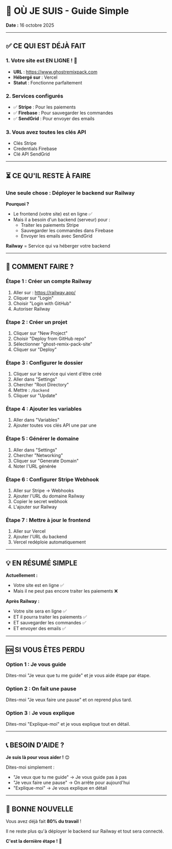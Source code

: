 # 📍 OÙ JE SUIS - Guide Simple

**Date :** 16 octobre 2025

---

## ✅ CE QUI EST DÉJÀ FAIT

### 1. Votre site est EN LIGNE ! 🎉
- **URL** : https://www.ghostremixpack.com
- **Hébergé sur** : Vercel
- **Statut** : Fonctionne parfaitement

### 2. Services configurés
- ✅ **Stripe** : Pour les paiements
- ✅ **Firebase** : Pour sauvegarder les commandes
- ✅ **SendGrid** : Pour envoyer des emails

### 3. Vous avez toutes les clés API
- Clés Stripe
- Credentials Firebase
- Clé API SendGrid

---

## ⏳ CE QU'IL RESTE À FAIRE

### Une seule chose : Déployer le backend sur Railway

**Pourquoi ?**
- Le frontend (votre site) est en ligne ✅
- Mais il a besoin d'un backend (serveur) pour :
  - Traiter les paiements Stripe
  - Sauvegarder les commandes dans Firebase
  - Envoyer les emails avec SendGrid

**Railway** = Service qui va héberger votre backend

---

## 🎯 COMMENT FAIRE ?

### Étape 1 : Créer un compte Railway
1. Aller sur : https://railway.app/
2. Cliquer sur "Login"
3. Choisir "Login with GitHub"
4. Autoriser Railway

### Étape 2 : Créer un projet
1. Cliquer sur "New Project"
2. Choisir "Deploy from GitHub repo"
3. Sélectionner "ghost-remix-pack-site"
4. Cliquer sur "Deploy"

### Étape 3 : Configurer le dossier
1. Cliquer sur le service qui vient d'être créé
2. Aller dans "Settings"
3. Chercher "Root Directory"
4. Mettre : `/backend`
5. Cliquer sur "Update"

### Étape 4 : Ajouter les variables
1. Aller dans "Variables"
2. Ajouter toutes vos clés API une par une

### Étape 5 : Générer le domaine
1. Aller dans "Settings"
2. Chercher "Networking"
3. Cliquer sur "Generate Domain"
4. Noter l'URL générée

### Étape 6 : Configurer Stripe Webhook
1. Aller sur Stripe → Webhooks
2. Ajouter l'URL du domaine Railway
3. Copier le secret webhook
4. L'ajouter sur Railway

### Étape 7 : Mettre à jour le frontend
1. Aller sur Vercel
2. Ajouter l'URL du backend
3. Vercel redéploie automatiquement

---

## 💡 EN RÉSUMÉ SIMPLE

**Actuellement :**
- Votre site est en ligne ✅
- Mais il ne peut pas encore traiter les paiements ❌

**Après Railway :**
- Votre site sera en ligne ✅
- ET il pourra traiter les paiements ✅
- ET sauvegarder les commandes ✅
- ET envoyer des emails ✅

---

## 🆘 SI VOUS ÊTES PERDU

### Option 1 : Je vous guide
Dites-moi "Je veux que tu me guide" et je vous aide étape par étape.

### Option 2 : On fait une pause
Dites-moi "Je veux faire une pause" et on reprend plus tard.

### Option 3 : Je vous explique
Dites-moi "Explique-moi" et je vous explique tout en détail.

---

## 📞 BESOIN D'AIDE ?

**Je suis là pour vous aider !** 😊

Dites-moi simplement :
- "Je veux que tu me guide" → Je vous guide pas à pas
- "Je veux faire une pause" → On arrête pour aujourd'hui
- "Explique-moi" → Je vous explique en détail

---

## 🎉 BONNE NOUVELLE

Vous avez déjà fait **80% du travail** !

Il ne reste plus qu'à déployer le backend sur Railway et tout sera connecté.

**C'est la dernière étape !** 🚀

